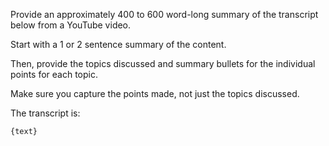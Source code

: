 Provide an approximately 400 to 600 word-long summary of the transcript below from a YouTube video.

Start with a 1 or 2 sentence summary of the content.

Then, provide the topics discussed and summary bullets for the individual points for each topic.

Make sure you capture the points made, not just the topics discussed.

The transcript is:

```text
{text}
```
